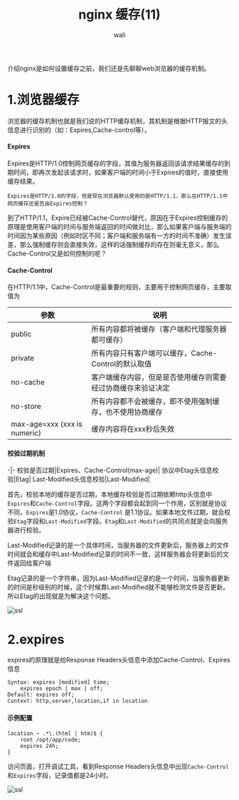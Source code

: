 ﻿---
layout: post
title: nginx 缓存(11)  #标题
tagline: nginx配置缓存
category: nginx      #分类
author: wali    #作者
tag: nginx     #标签
ghurl:        #github url
ghurl_zip:    #github zip下载
comments: true

post_nav: ["1.浏览器缓存","2.expires"]
---

介绍nginx是如何设置缓存之前，我们还是先聊聊web浏览器的缓存机制。

# 1.浏览器缓存

浏览器的缓存机制也就是我们说的HTTP缓存机制，其机制是根据HTTP报文的头信息进行识别的（如：Expires,Cache-control等）。

#### Expires

Expires是HTTP/1.0控制网页缓存的字段，其值为服务器返回该请求结果缓存的到期时间，即再次发起该请求时，如果客户端的时间小于Expires的值时，直接使用缓存结果。

	Expires是HTTP/1.0的字段，但是现在浏览器默认使用的是HTTP/1.1，那么在HTTP/1.1中网页缓存还是否由Expires控制？

到了HTTP/1.1，Expire已经被Cache-Control替代，原因在于Expires控制缓存的原理是使用客户端的时间与服务端返回的时间做对比，那么如果客户端与服务端的时间因为某些原因（例如时区不同；客户端和服务端有一方的时间不准确）发生误差，那么强制缓存则会直接失效，这样的话强制缓存的存在则毫无意义，那么Cache-Control又是如何控制的呢？	

#### Cache-Control

在HTTP/1.1中，Cache-Control是最重要的规则，主要用于控制网页缓存，主要取值为

参数|说明
-|-
public|所有内容都将被缓存（客户端和代理服务器都可缓存）|
private|所有内容只有客户端可以缓存，Cache-Control的默认取值|
no-cache|客户端缓存内容，但是是否使用缓存则需要经过协商缓存来验证决定|
no-store|所有内容都不会被缓存，即不使用强制缓存，也不使用协商缓存|
max-age=xxx (xxx is numeric)|缓存内容将在xxx秒后失效|

#### 校验过期机制

-|-
校验是否过期|Expires、Cache-Control(max-age)|
协议中Etag头信息校验|Etag|
Last-Modified头信息校验|Last-Modified|

首先，校验本地的缓存是否过期，本地缓存校验是否过期依赖http头信息中`Expires`和`Cache-Control`字段。这两个字段都会起到同一个作用，区别就是协议不同，`Expires`是1.0协议，`Cache-Control`
是1.1协议。如果本地文件过期，就会校验`Etag`字段和`Last-Modified`字段。`Etag`和`Last-Modified`的共同点就是会向服务器进行校验。


Last-Modified记录的是一个具体时间，当服务器的文件更新后，服务器上的文件时间就会和缓存中Last-Modified记录的时间不一致，这样服务器会将更新后的文件返回给客户端

Etag记录的是一个字符串，因为Last-Modified记录的是一个时间，当服务器更新的时间是秒级别的时候，这个时候靠Last-Modified就不能够检测文件是否更新。所以Etag的出现就是为解决这个问题。

![ssl](http://walidream.com:9999/blogImage/nginx/nginx_9.jpg)

# 2.expires

expires的原理就是给Response Headers头信息中添加Cache-Control、Expires信息

```nginx
Syntax: expires [modified] time;
	expires epoch | max | off;
Default: expires off;
Context: http,server,location,if in location
```

#### 示例配置

```nginx
location ~ .*\.(html | htm)$ {
	root /opt/app/code;
	expires 24h;
}
```

访问页面，打开调试工具，看到Response Headers头信息中出现`Cache-Control`和`Expires`字段，记录值都是24小时。

![ssl](http://walidream.com:9999/blogImage/nginx/nginx_10.jpg)





































